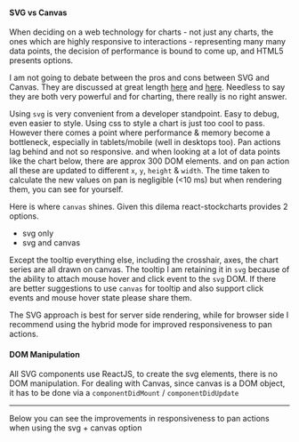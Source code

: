 #### SVG vs Canvas
When deciding on a web technology for charts - not just any charts, the ones which are highly responsive to interactions -  representing many many data points, the decision of performance is bound to come up, and HTML5 presents options.

I am not going to debate between the pros and cons between SVG and Canvas. They are discussed at great length [here](http://stackoverflow.com/questions/12310024/fast-and-responsive-interactive-charts-graphs-svg-canvas-other) and [here](http://stackoverflow.com/questions/5882716/html5-canvas-vs-svg-vs-div). Needless to say they are both very powerful and for charting, there really is no right answer.

Using `svg` is very convenient from a developer standpoint. Easy to debug, even easier to style. Using css to style a chart is just too cool to pass. However there comes a point where performance & memory become a bottleneck, especially in tablets/mobile (well in desktops too). Pan actions lag behind and not so responsive. and when looking at a lot of data points like the chart below, there are approx 300 DOM elements. and on pan action all these are updated to different `x`, `y`, `height` & `width`. The time taken to calculate the new values on pan is negligible (<10 ms) but when rendering them, you can see for yourself.

Here is where `canvas` shines. Given this dilema react-stockcharts provides 2 options. 

- svg only
- svg and canvas

Except the tooltip everything else, including the crosshair, axes, the chart series are all drawn on canvas. The tooltip I am retaining it in `svg` because of the ability to attach mouse hover and click event to the `svg` DOM. If there are better suggestions to use `canvas` for tooltip and also support click events and mouse hover state please share them.

The SVG approach is best for server side rendering, while for browser side I recommend using the hybrid mode for improved responsiveness to pan actions.

#### DOM Manipulation

All SVG components use ReactJS, to create the svg elements, there is no DOM manipulation. For dealing with Canvas, since canvas is a DOM object, it has to be done via a `componentDidMount` / `componentDidUpdate`

---
Below you can see the improvements in responsiveness to pan actions when using the svg + canvas option
